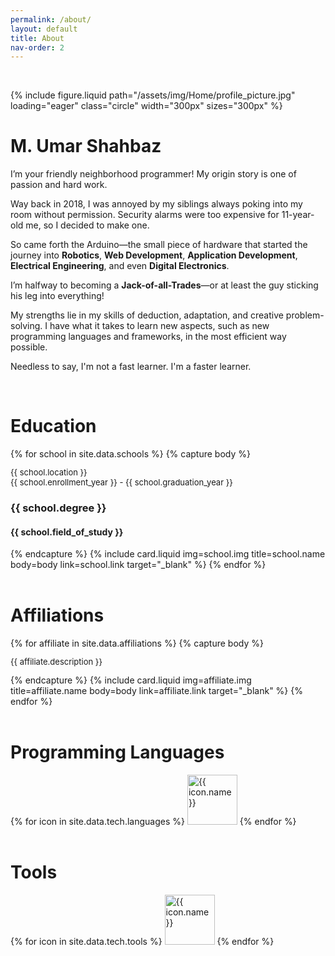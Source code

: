 ```yaml
---
permalink: /about/
layout: default
title: About
nav-order: 2
---
```


<br class="spacer">

{% include figure.liquid path="/assets/img/Home/profile_picture.jpg" loading="eager" class="circle" width="300px" sizes="300px" %}

<h1 class="heading center-text uppercase">M. Umar Shahbaz</h1>

I’m your friendly neighborhood programmer! My origin story is one of passion and hard work.

Way back in 2018, I was annoyed by my siblings always poking into my room without permission. Security alarms were too expensive for 11-year-old me, so I decided to make one.

So came forth the Arduino—the small piece of hardware that started the journey into **Robotics**, **Web Development**, **Application Development**, **Electrical Engineering**, and even **Digital Electronics**.

I’m halfway to becoming a **Jack-of-all-Trades**—or at least the guy sticking his leg into everything!

My strengths lie in my skills of deduction, adaptation, and creative problem-solving. I have what it takes to learn new aspects, such as new programming languages and frameworks, in the most efficient way possible.

Needless to say, I'm not a fast learner. I'm a faster learner.

<br class="spacer">

<h1 class="heading uppercase">Education</h1>
<div class="card-container">
    {% for school in site.data.schools %}
        {%  capture body %}
            <p style="font-size: small;">{{ school.location }}<br>{{ school.enrollment_year }} - {{ school.graduation_year }}</p>
            <h3>{{ school.degree }}</h3>
            <h4>{{ school.field_of_study }}</h4>
        {% endcapture %}
        {%  include card.liquid img=school.img title=school.name body=body link=school.link target="_blank" %}
    {% endfor %}
</div>

<br class="spacer">

<h1 class="heading right-text uppercase">Affiliations</h1>
<div class="card-container">
    {% for affiliate in site.data.affiliations %}
        {%  capture body %}
            <p style="font-size: small;">{{ affiliate.description }}</p>
        {% endcapture %}
        {%  include card.liquid img=affiliate.img title=affiliate.name body=body link=affiliate.link target="_blank" %}
    {% endfor %}
</div>

<br class="spacer">

<h1 class="heading uppercase">Programming Languages</h1>
<div class="center-element row p-margins icons">
    {% for icon in site.data.tech.languages %}
        <img width="80px" src="{{ icon.path }}" alt="{{ icon.name }}" class="icon no-shadow no-padding" title="{{ icon.name }}" loading="lazy">
    {% endfor %}
</div>

<br class="spacer">

<h1 class="heading uppercase right-text">Tools</h1>
<div class="center-element row p-margins icons">
    {% for icon in site.data.tech.tools %}
        <img width="80px" src="{{ icon.path }}" alt="{{ icon.name }}" class="icon no-shadow no-padding" title="{{ icon.name }}" loading="lazy">
    {% endfor %}
</div>

<br class="spacer">